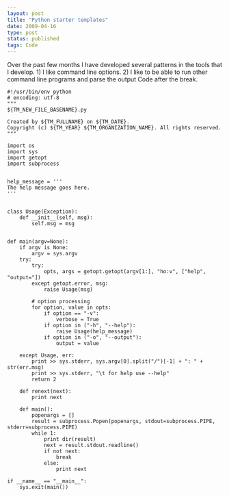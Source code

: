 ```yaml
---
layout: post
title: "Python starter templates"
date: 2009-04-16
type: post
status: published
tags: Code
---
```



Over the past few months I have developed several patterns in the tools that I develop. 1) I like command line options. 2) I like to be able to run other command line programs and parse the output Code after the break.


    #!/usr/bin/env python
    # encoding: utf-8
    """
    ${TM_NEW_FILE_BASENAME}.py

    Created by ${TM_FULLNAME} on ${TM_DATE}.
    Copyright (c) ${TM_YEAR} ${TM_ORGANIZATION_NAME}. All rights reserved.
    """

    import os
    import sys
    import getopt
    import subprocess


    help_message = '''
    The help message goes here.
    '''


    class Usage(Exception):
        def __init__(self, msg):
            self.msg = msg


    def main(argv=None):
        if argv is None:
            argv = sys.argv
        try:
            try:
                opts, args = getopt.getopt(argv[1:], "ho:v", ["help", "output="])
            except getopt.error, msg:
                raise Usage(msg)

            # option processing
            for option, value in opts:
                if option == "-v":
                    verbose = True
                if option in ("-h", "--help"):
                    raise Usage(help_message)
                if option in ("-o", "--output"):
                    output = value

        except Usage, err:
            print >> sys.stderr, sys.argv[0].split("/")[-1] + ": " + str(err.msg)
            print >> sys.stderr, "\t for help use --help"
            return 2

        def renext(next):
            print next

        def main():
            popenargs = []
            result = subprocess.Popen(popenargs, stdout=subprocess.PIPE, stderr=subprocess.PIPE)
            while 1:
                print dir(result)
                next = result.stdout.readline()
                if not next:
                    break
                else:
                    print next

    if __name__ == "__main__":
        sys.exit(main())

